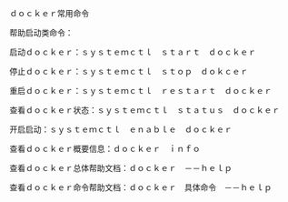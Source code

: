 ｄｏｃｋｅｒ常用命令

帮助启动类命令：

启动ｄｏｃｋｅｒ：ｓｙｓｔｅｍｃｔｌ　ｓｔａｒｔ　ｄｏｃｋｅｒ

停止ｄｏｃｋｅｒ：ｓｙｓｔｅｍｃｔｌ　ｓｔｏｐ　ｄｏｋｃｅｒ

重启ｄｏｃｋｅｒ：ｓｙｓｔｅｍｃｔｌ　ｒｅｓｔａｒｔ　ｄｏｃｋｅｒ

查看ｄｏｃｋｅｒ状态：ｓｙｓｔｅｍｃｔｌ　ｓｔａｔｕｓ　ｄｏｃｋｅｒ

开启启动：ｓｙｓｔｅｍｃｔｌ　ｅｎａｂｌｅ　ｄｏｃｋｅｒ

查看ｄｏｃｋｅｒ概要信息：ｄｏｃｋｅｒ　ｉｎｆｏ

查看ｄｏｃｋｅｒ总体帮助文档：ｄｏｃｋｅｒ　－－ｈｅｌｐ

查看ｄｏｃｋｅｒ命令帮助文档：ｄｏｃｋｅｒ　具体命令　－－ｈｅｌｐ































